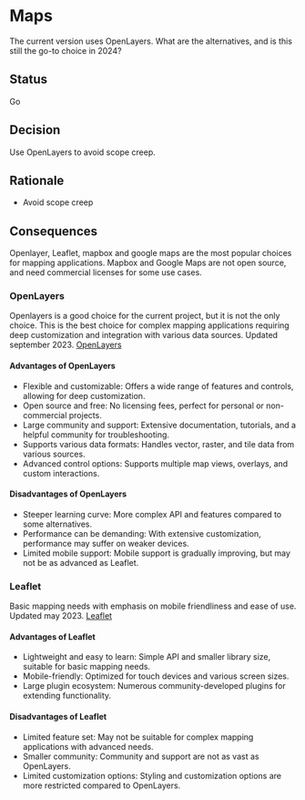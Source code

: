 ﻿# Maps

The current version uses OpenLayers.
What are the alternatives, and is this still the go-to choice in 2024?

## Status

Go

## Decision

Use OpenLayers to avoid scope creep.

## Rationale

- Avoid scope creep

## Consequences

Openlayer, Leaflet, mapbox and google maps are the most popular choices for mapping applications.
Mapbox and Google Maps are not open source, and need commercial licenses for some use cases.

### OpenLayers

Openlayers is a good choice for the current project, but it is not the only choice.
This is the best choice for complex mapping applications requiring deep customization and integration with various data
sources.
Updated september 2023.
[OpenLayers](https://openlayers.org/)

#### Advantages of OpenLayers

- Flexible and customizable: Offers a wide range of features and controls, allowing for deep customization.
- Open source and free: No licensing fees, perfect for personal or non-commercial projects.
- Large community and support: Extensive documentation, tutorials, and a helpful community for troubleshooting.
- Supports various data formats: Handles vector, raster, and tile data from various sources.
- Advanced control options: Supports multiple map views, overlays, and custom interactions.

#### Disadvantages of OpenLayers

- Steeper learning curve: More complex API and features compared to some alternatives.
- Performance can be demanding: With extensive customization, performance may suffer on weaker devices.
- Limited mobile support: Mobile support is gradually improving, but may not be as advanced as Leaflet.

### Leaflet

Basic mapping needs with emphasis on mobile friendliness and ease of use.
Updated may 2023.
[Leaflet](https://leafletjs.com/)

#### Advantages of Leaflet

- Lightweight and easy to learn: Simple API and smaller library size, suitable for basic mapping needs.
- Mobile-friendly: Optimized for touch devices and various screen sizes.
- Large plugin ecosystem: Numerous community-developed plugins for extending functionality.

#### Disadvantages of Leaflet

- Limited feature set: May not be suitable for complex mapping applications with advanced needs.
- Smaller community: Community and support are not as vast as OpenLayers.
- Limited customization options: Styling and customization options are more restricted compared to OpenLayers.

